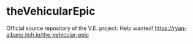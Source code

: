 # theVehicularEpic
Official source repository of the V.E. project. Help wanted!
https://ryan-albano.itch.io/the-vehicular-epic
